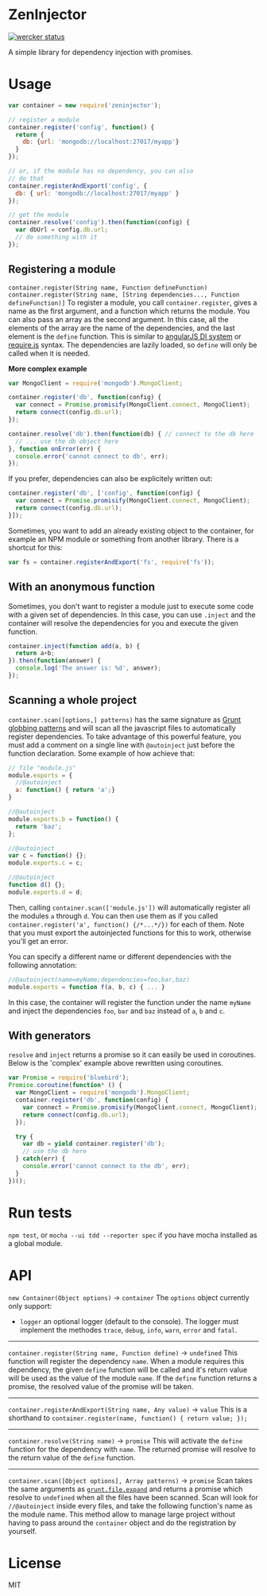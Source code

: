 # ZenInjector
[![wercker status](https://app.wercker.com/status/3fbf7f806e16276cbf6e0f6ab2d6aa20/m/ "wercker status")](https://app.wercker.com/project/bykey/3fbf7f806e16276cbf6e0f6ab2d6aa20)

A simple library for dependency injection with promises.

# Usage

```javascript
var container = new require('zeninjector');

// register a module
container.register('config', function() {
  return {
    db: {url: 'mongodb://localhost:27017/myapp'}
  }
});

// or, if the module has no dependency, you can also
// do that
container.registerAndExport('config', {
  db: { url: 'mongodb://localhost:27017/myapp' }
});

// get the module
container.resolve('config').then(function(config) {
  var dbUrl = config.db.url;
  // do something with it
});
```

## Registering a module
`container.register(String name, Function defineFunction)`
`container.register(String name, [String dependencies..., Function defineFunction)]`
To register a module, you call `container.register`, gives a name as the first
argument, and a function which returns
the module. You can also pass an array as the second argument. In this case, all
the elements of the array are the name of the dependencies, and the last element
is the `define` function. This is similar to
[angularJS DI system](http://docs.angularjs.org/guide/di)
or [require.js](http://requirejs.org/) syntax.
The dependencies are lazily loaded, so `define` will only be called when it is
needed.

**More complex example**

```javascript
var MongoClient = require('mongodb').MongoClient;

container.register('db', function(config) {
  var connect = Promise.promisify(MongoClient.connect, MongoClient);
  return connect(config.db.url);
});

container.resolve('db').then(function(db) { // connect to the db here
  // ... use the db object here
}, function onError(err) {
  console.error('cannot connect to db', err);
});
```

If you prefer, dependencies can also be explicitely written out:

```javascript
container.register('db', ['config', function(config) {
  var connect = Promise.promisify(MongoClient.connect, MongoClient);
  return connect(config.db.url);
}]);
```

Sometimes, you want to add an already existing object to the container, for example
an NPM module or something from another library. There is a shortcut for this:

```javascript
var fs = container.registerAndExport('fs', require('fs'));
```

## With an anonymous function
Sometimes, you don't want to register a module just to execute some code with a given set of dependencies. In this case, you can use `.inject` and the container will resolve the dependencies for you and execute the given function.

```javascript
container.inject(function add(a, b) {
  return a+b;
}).then(function(answer) {
  console.log('The answer is: %d', answer);
});
```

## Scanning a whole project
`container.scan([options,] patterns)` has the same signature as [Grunt globbing patterns](http://gruntjs.com/api/grunt.file#globbing-patterns) and will scan all the javascript files to automatically register dependencies. To take advantage of this powerful feature, you must add a comment on a single line with `@autoinject` just before the function declaration. Some example of how achieve that:

```javascript
// file "module.js"
module.exports = {
  //@autoinject
  a: function() { return 'a';}
}

//@autoinject
module.exports.b = function() {
  return 'baz';
};

//@autoinject
var c = function() {};
module.exports.c = c;

//@autoinject
function d() {};
module.exports.d = d;
```

Then, calling `container.scan(['module.js'])` will automatically register all the modules `a` through `d`. You can then use them as if you called `container.register('a', function() {/*...*/})` for each of them.
Note that you must export the autoinjected functions for this to work, otherwise you'll get an error.

You can specify a different name or different dependencies with the following annotation:

```javascript
//@autoinject(name=myName;dependencies=foo,bar,baz)
module.exports = function f(a, b, c) { ... }
```
In this case, the container will register the function under the name `myName`
and inject the dependencies `foo`, `bar` and `baz` instead of `a`, `b` and `c`.

## With generators
`resolve` and `inject` returns a promise so it can easily be used in coroutines. Below is the 'complex' example above rewritten using coroutines.

```javascript
var Promise = require('bluebird');
Promise.coroutine(function* () {
  var MongoClient = require('mongodb').MongoClient;
  container.register('db', function(config) {
    var connect = Promise.promisify(MongoClient.connect, MongoClient);
    return connect(config.db.url);
  });

  try {
    var db = yield container.register('db');
    // use the db here
  } catch(err) {
    console.error('cannot connect to the db', err);
  }
})();
```

# Run tests
`npm test`, or `mocha --ui tdd --reporter spec` if you have mocha installed as a global module.

# API

`new Container(Object options)` -> `container`
The `options` object currently only support:
* `logger` an optional logger (default to the console). The logger must implement the methodes `trace`, `debug`, `info`, `warn`, `error` and `fatal`.

---
`container.register(String name, Function define)` -> `undefined`
This function will register the dependency `name`. When a module requires this dependency, the given `define` function will be called and it's return value will be used as the value of the module `name`. If the `define` function returns a promise, the resolved value of the promise will be taken.

---
`container.registerAndExport(String name, Any value)` -> `value`
This is a shorthand to `container.register(name, function() { return value; });`

---
`container.resolve(String name)` -> `promise`
This will activate the `define` function for the dependency with `name`. The returned promise will resolve to the return value of the `define` function.

---
`container.scan([Object options], Array patterns)` -> `promise`
Scan takes the same arguments as [`grunt.file.expand`](http://gruntjs.com/api/grunt.file#globbing-patterns) and returns a promise which resolve to `undefined` when all the files have been scanned.
Scan will look for `//@autoinject` inside every files, and take the following function's name as the module name. This method allow to manage large project without having to pass around the `container` object and do the registration by yourself.

# License
MIT
